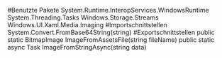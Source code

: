 #Benutzte Pakete
System.Runtime.InteropServices.WindowsRuntime
System.Threading.Tasks
Windows.Storage.Streams
Windows.UI.Xaml.Media.Imaging
#Importschnittstellen
System.Convert.FromBase64String(string)
#Exportschnittstellen
public static BitmapImage ImageFromAssetsFile(string fileName)
public static async Task<BitmapImage> ImageFromStringAsync(string data)
